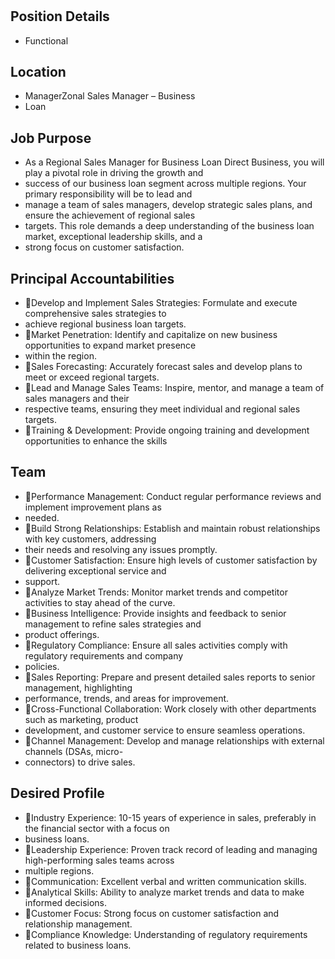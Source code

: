 # 

## Position Details

* Functional

## Location

* ManagerZonal  Sales  Manager  –  Business
* Loan

## Job Purpose

* As a Regional Sales Manager for Business Loan Direct Business, you will play a pivotal role in driving the growth and
* success of our business loan segment across multiple regions. Your primary responsibility will be to lead and
* manage a team of sales managers, develop strategic sales plans, and ensure the achievement of regional sales
* targets. This role demands a deep understanding of the business loan market, exceptional leadership skills, and a
* strong focus on customer satisfaction.

## Principal Accountabilities

* Develop and Implement Sales Strategies:  Formulate and execute comprehensive sales strategies to
* achieve regional business loan targets.
* Market Penetration:  Identify and capitalize on new business opportunities to expand market presence
* within the region.
* Sales Forecasting: Accurately forecast sales and develop plans to meet or exceed regional targets.
* Lead and Manage Sales Teams:  Inspire, mentor, and manage a team of sales managers and their
* respective teams, ensuring they meet individual and regional sales targets.
* Training & Development:  Provide ongoing training and development opportunities to enhance the skills

## Team

* Performance Management:  Conduct regular performance reviews and implement improvement plans as
* needed.
* Build Strong Relationships:  Establish and maintain robust relationships with key customers, addressing
* their needs and resolving any issues promptly.
* Customer Satisfaction:  Ensure high levels of customer satisfaction by delivering exceptional service and
* support.
* Analyze Market Trends:  Monitor market trends and competitor activities to stay ahead of the curve.
* Business Intelligence:  Provide insights and feedback to senior management to refine sales strategies and
* product offerings.
* Regulatory Compliance:  Ensure all sales activities comply with regulatory requirements and company
* policies.
* Sales Reporting: Prepare and present detailed sales reports to senior management, highlighting
* performance, trends, and areas for improvement.
* Cross-Functional Collaboration:  Work closely with other departments such as marketing, product
* development, and customer service to ensure seamless operations.
* Channel Management:  Develop and manage relationships with external channels (DSAs, micro-
* connectors) to drive sales.

## Desired Profile

* Industry Experience:  10-15 years of experience in sales, preferably in the financial sector with a focus on
* business loans.
* Leadership Experience:  Proven track record of leading and managing high-performing sales teams across
* multiple regions.
* Communication: Excellent verbal and written communication skills.
* Analytical Skills: Ability to analyze market trends and data to make informed decisions.
* Customer Focus: Strong focus on customer satisfaction and relationship management.
* Compliance Knowledge:  Understanding of regulatory requirements related to business loans.
